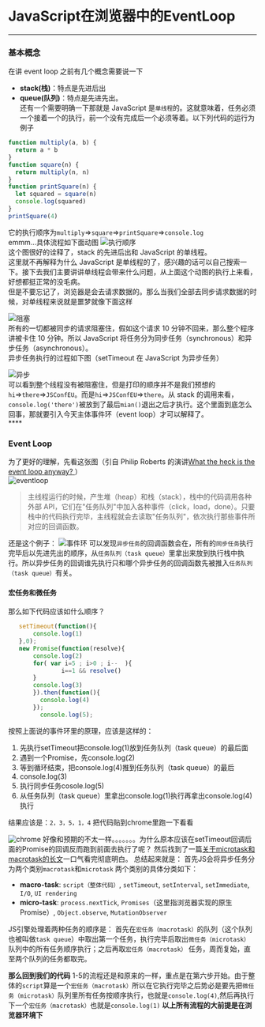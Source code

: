 # JavaScript在浏览器中的EventLoop
****
### 基本概念

在讲 event loop 之前有几个概念需要说一下

- **stack(栈)**：特点是先进后出
- **queue(队列)**：特点是先进先出。  
  还有一个需要明确一下那就是 JavaScript 是`单线程`的。这就意味着，任务必须一个接着一个的执行，前一个没有完成后一个必须等着。以下列代码的运行为例子

```javascript
function multiply(a, b) {
  return a * b
}
function square(n) {
  return multiply(n, n)
}
function printSquare(n) {
  let squared = square(n)
  console.log(squared)
}
printSquare(4)
```

它的执行顺序为`multiply`=>`square`=>`printSquare`=>`console.log`  
emmm...具体流程如下面动图
![执行顺序](https://user-gold-cdn.xitu.io/2018/5/24/1639256d7afd7155?w=1249&h=689&f=gif&s=5352654)  
这个图很好的诠释了，stack 的先进后出和 JavaScript 的单线程。  
这里就不再解释为什么 JavaScript 是单线程的了，感兴趣的话可以自己搜索一下。接下去我们主要讲讲单线程会带来什么问题，从上面这个动图的执行上来看，好想都挺正常的没毛病。  
但是不要忘记了，浏览器是会去请求数据的。那么当我们全部去同步请求数据的时候，对单线程来说就是噩梦就像下面这样

![阻塞](https://user-gold-cdn.xitu.io/2018/5/24/163927127503b383?w=1249&h=689&f=gif&s=12019702)  
所有的一切都被同步的请求阻塞住，假如这个请求 10 分钟不回来，那么整个程序讲被卡住 10 分钟。所以 JavaScript 将任务分为同步任务（synchronous）和异步任务（asynchronous）。  
异步任务执行的过程如下图（setTimeout 在 JavaScript 为异步任务）

![异步](https://user-gold-cdn.xitu.io/2018/5/24/1639278fef8d84c1?w=1249&h=689&f=gif&s=4367650)  
可以看到整个线程没有被阻塞住，但是打印的顺序并不是我们预想的`hi`=>`there`=>`JSConfEU`。而是`hi`=>`JSConfEU`=>`there`。从 stack 的调用来看，`console.log('there')`被放到了最后`mian()`退出之后才执行。这个里面到底怎么回事，那就要引入今天主体事件环（event loop）才可以解释了。  
 \*\*\*\*  
 ### Event Loop  
 为了更好的理解，先看这张图（引自 Philip Roberts 的演讲[What the heck is the event loop anyway? ](https://www.youtube.com/watch?v=8aGhZQkoFbQ)）  
 ![eventloop](https://user-gold-cdn.xitu.io/2018/5/26/1639b4e061a9c721?w=601&h=527&f=png&s=22933)  
 > 主线程运行的时候，产生堆（heap）和栈（stack），栈中的代码调用各种外部 API，它们在"任务队列"中加入各种事件（click，load，done）。只要栈中的代码执行完毕，主线程就会去读取"任务队列"，依次执行那些事件所对应的回调函数。

还是这个例子：
![事件环](https://user-gold-cdn.xitu.io/2018/5/25/16397468c6992e7b?w=1249&h=689&f=gif&s=8164343)
可以发现`异步任务`的回调函数会在，所有的`同步任务`执行完毕后以先进先出的顺序，从`任务队列（task queue）`里拿出来放到执行栈中执行。所以异步任务的回调谁先执行只和哪个异步任务的回调函数先被推入`任务队列（task queue）`有关。
#### 宏任务和微任务
那么如下代码应该如什么顺序？
```JavaScript
   setTimeout(function(){
       console.log(1)
   },0);
   new Promise(function(resolve){
       console.log(2)
       for( var i=5 ; i>0 ; i--  ){
               i==1 && resolve()
       }
       console.log(3)
       }).then(function(){
         console.log(4)
       });
         console.log(5);
```
按照上面说的事件环里的原理，应该是这样的：
1. 先执行setTimeout把console.log(1)放到任务队列（task queue）的最后面
2. 遇到一个Promise，先console.log(2)
3. 等到循环结束，把console.log(4)推到任务队列（task queue）的最后
4. console.log(3)
5. 执行同步任务cosole.log(5)
6. 从任务队列（task queue）里拿出console.log(1)执行再拿出console.log(4)执行

结果应该是：`2，3，5，1，4`
把代码贴到chrome里跑一下看看

![chrome](https://user-gold-cdn.xitu.io/2018/5/26/1639cbefcfd3843a?w=653&h=555&f=png&s=35286)
好像和预期的不太一样。。。。。。。为什么原本应该在setTimeout回调后面的Promise的回调反而跑到前面去执行了呢？
然后找到了一篇[关于microtask和macrotask的长文](https://www.zhihu.com/question/36972010)一口气看完彻底明白。
总结起来就是：
首先JS会将异步任务分为两个类别`macrotask`和`microtask`
两个类别的具体分类如下：
- **macro-task**: `script（整体代码）`, `setTimeout`, `setInterval`, `setImmediate`, `I/O`, `UI rendering`
- **micro-task**: `process.nextTick`, `Promises`（这里指浏览器实现的原生 Promise）, `Object.observe`, `MutationObserver`

JS引擎处理着两种任务的顺序是：
首先在`宏任务（macrotask）`的队列（这个队列也被叫做`task queue`）中取出第一个任务，执行完毕后取出`微任务（microtask）` 队列中的所有任务顺序执行；之后再取`宏任务（macrotask）` 任务，周而复始，直至两个队列的任务都取完。

**那么回到我们的代码**
1-5的流程还是和原来的一样，重点是在第六步开始。由于整体的`script`算是一个`宏任务（macrotask）`所以在它执行完毕之后势必是要先把`微任务（microtask）`队列里所有任务按顺序执行，也就是`console.log(4)`,然后再执行下一个`宏任务（macrotask）`也就是`console.log(1)`
**以上所有流程的大前提是在浏览器环境下**
